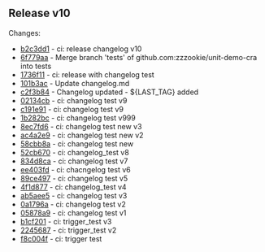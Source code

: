 
## Release v10
Changes:
- [b2c3dd1](http://github.com/zzzookie/unit-demo-cra/commit/b2c3dd179cedbff63b5bdf612c2e73783db8b5f8) - ci: release changelog v10
- [6f779aa](http://github.com/zzzookie/unit-demo-cra/commit/6f779aa49f314b842a5792a579faeb4597de456a) - Merge branch 'tests' of github.com:zzzookie/unit-demo-cra into tests
- [1736f11](http://github.com/zzzookie/unit-demo-cra/commit/1736f11884f433e2a008cb099e26ed5ba3aee8a1) - ci: release with changelog test
- [101b3ac](http://github.com/zzzookie/unit-demo-cra/commit/101b3aca754ce7c4488e320a509508dacf3419d2) - Update changelog.md
- [c2f3b84](http://github.com/zzzookie/unit-demo-cra/commit/c2f3b8488c2f4f3ee4cf1a6a6c4ca2f3d68094cc) - Changelog updated - ${LAST_TAG} added
- [02134cb](http://github.com/zzzookie/unit-demo-cra/commit/02134cbdb844488849fc71ac3dc92dafb5574ebc) - ci: changelog test v9
- [c191e91](http://github.com/zzzookie/unit-demo-cra/commit/c191e91d71cdc77d5a7619a9b6bfaeaa11af9b19) - ci: changelog test v9
- [1b282bc](http://github.com/zzzookie/unit-demo-cra/commit/1b282bc21e8544c0899bf0d6d08dead58c7277a3) - ci: changelog test v999
- [8ec7fd6](http://github.com/zzzookie/unit-demo-cra/commit/8ec7fd6d641498e3336db49f4759260672312e87) - ci: changelog test new v3
- [ac4a2e9](http://github.com/zzzookie/unit-demo-cra/commit/ac4a2e9b8dbd599024feffc2c042d9c39c8918a9) - ci: changelog test new v2
- [58cbb8a](http://github.com/zzzookie/unit-demo-cra/commit/58cbb8a218e7bed046ca50497c6b08669568b326) - ci: changelog test new
- [52cb670](http://github.com/zzzookie/unit-demo-cra/commit/52cb6703be3b0e12d8090f0b54009f477806e3a3) - ci: changelog_test v8
- [834d8ca](http://github.com/zzzookie/unit-demo-cra/commit/834d8ca366e3cf14587bdf5e00bce6c31c436d5f) - ci: changelog test v7
- [ee403fd](http://github.com/zzzookie/unit-demo-cra/commit/ee403fd05ec2648c0c531025d8672aa2db4ba321) - ci: chacngelog test v6
- [89ce497](http://github.com/zzzookie/unit-demo-cra/commit/89ce49729f77ecfd763cf755d750130c1c30f247) - ci: changelog test v5
- [4f1d877](http://github.com/zzzookie/unit-demo-cra/commit/4f1d877e67203720e5637570a6c51969e03bab62) - ci: changelog_test v4
- [ab5aee5](http://github.com/zzzookie/unit-demo-cra/commit/ab5aee5ff1a127fff79a155e5a815ead399e4c76) - ci: changelog test v3
- [0a1796a](http://github.com/zzzookie/unit-demo-cra/commit/0a1796abbe9c64c2438c3f60f6bf94f54b0052ea) - ci: changelog test v2
- [05878a9](http://github.com/zzzookie/unit-demo-cra/commit/05878a9ebc0ad3952b81fa11e3f3c033aec1c8a3) - ci: changelog test v1
- [b1cf201](http://github.com/zzzookie/unit-demo-cra/commit/b1cf201af847b9cdfe15e4a3557d4de663769e72) - ci: trigger_test v3
- [2245687](http://github.com/zzzookie/unit-demo-cra/commit/22456875d97826d5b7e189e402cb3b0b83961af4) - ci: trigger_test v2
- [f8c004f](http://github.com/zzzookie/unit-demo-cra/commit/f8c004f6f752d75d07dd5c4787aea01310db11e3) - ci: trigger test